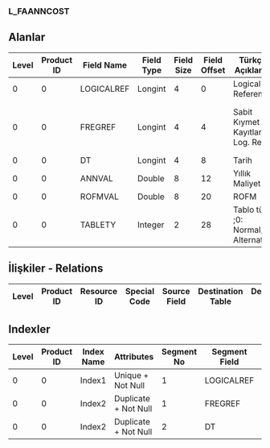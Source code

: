 ### L_FAANNCOST

## Alanlar

**Level**|**Product ID**|**Field Name**|**Field Type**|**Field Size**|**Field Offset**|**Türkçe Açıklama**|**Expression**
-----|-----|-----|-----|-----|-----|-----|-----
0|0|LOGICALREF|Longint|4|0|Logical Reference|Logical Reference
0|0|FREGREF|Longint|4|4|Sabit Kıymet Kayıtları Log. Ref.|Fixed Asset Records Logical Reference
0|0|DT|Longint|4|8|Tarih|Date
0|0|ANNVAL|Double|8|12|Yıllık Maliyet|Annual Cost
0|0|ROFMVAL|Double|8|20|ROFM|ROFM
0|0|TABLETY|Integer|2|28|Tablo türü ;0: Normal;1: Alternatif|Table Type ;0: Normal;1: Alternative

## İlişkiler - Relations
**Level**|**Product ID**|**Resource ID**|**Special Code**|**Source Field**|**Destination Table**|**Destination Field**|**Relation Type**|**Extra Condition**
-----|-----|-----|-----|-----|-----|-----|-----|-----

## Indexler
**Level**|**Product ID**|**Index Name**|**Attributes**|**Segment No**|**Segment Field**|**Sense**
-----|-----|-----|-----|-----|-----|-----
0|0|Index1|Unique + Not Null|1|LOGICALREF|Ascending
0|0|Index2|Duplicate + Not Null|1|FREGREF|Ascending
0|0|Index2|Duplicate + Not Null|2|DT|Ascending
